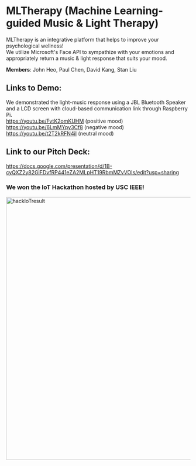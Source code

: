 # MLTherapy (Machine Learning-guided Music & Light Therapy)
MLTherapy is an integrative platform that helps to improve your psychological wellness!\
We utilize Microsoft's Face API to sympathize with your emotions and appropriately return a music & light response that suits your mood.

**Members**: John Heo, Paul Chen, David Kang, Stan Liu

## Links to Demo:
We demonstrated the light-music response using a JBL Bluetooth Speaker and a LCD screen with cloud-based communication link through Raspberry Pi.\
https://youtu.be/FvtK2omKUHM (positive mood)\
https://youtu.be/6LmMYpy3Cf8 (negative mood)\
https://youtu.be/t2T2kRFN4iI (neutral mood)

## Link to our Pitch Deck:
https://docs.google.com/presentation/d/1B-cyQXZ2y82GlFDvfRP441eZA2MLpHT19RbmMZvVOIs/edit?usp=sharing

### We won the IoT Hackathon hosted by USC IEEE!
<img width="716" alt="hackIoTresult" src="https://user-images.githubusercontent.com/70815444/115284261-4d5e5880-a101-11eb-80cb-d2931e57ad89.png">
